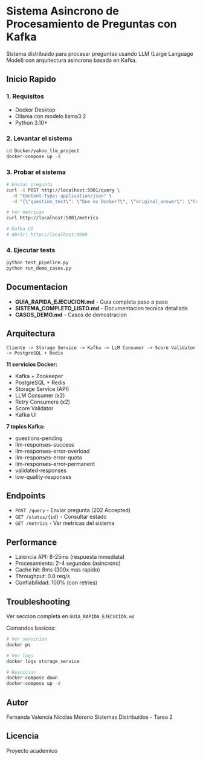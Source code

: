 # Sistema Asincrono de Procesamiento de Preguntas con Kafka

Sistema distribuido para procesar preguntas usando LLM (Large Language Model) con arquitectura asincrona basada en Kafka.

## Inicio Rapido

### 1. Requisitos

- Docker Desktop
- Ollama con modelo llama3.2
- Python 3.10+

### 2. Levantar el sistema

```bash
cd Docker/yahoo_llm_project
docker-compose up -d
```

### 3. Probar el sistema

```bash
# Enviar pregunta
curl -X POST http://localhost:5001/query \
  -H "Content-Type: application/json" \
  -d "{\"question_text\": \"Que es Docker?\", \"original_answer\": \"Contenedores\"}"

# Ver metricas
curl http://localhost:5001/metrics

# Kafka UI
# Abrir: http://localhost:8080
```

### 4. Ejecutar tests

```bash
python test_pipeline.py
python run_demo_cases.py
```

## Documentacion

- **GUIA_RAPIDA_EJECUCION.md** - Guia completa paso a paso
- **SISTEMA_COMPLETO_LISTO.md** - Documentacion tecnica detallada
- **CASOS_DEMO.md** - Casos de demostracion

## Arquitectura

```
Cliente -> Storage Service -> Kafka -> LLM Consumer -> Score Validator -> PostgreSQL + Redis
```

**11 servicios Docker:**
- Kafka + Zookeeper
- PostgreSQL + Redis
- Storage Service (API)
- LLM Consumer (x2)
- Retry Consumers (x2)
- Score Validator
- Kafka UI

**7 topics Kafka:**
- questions-pending
- llm-responses-success
- llm-responses-error-overload
- llm-responses-error-quota
- llm-responses-error-permanent
- validated-responses
- low-quality-responses

## Endpoints

- `POST /query` - Enviar pregunta (202 Accepted)
- `GET /status/{id}` - Consultar estado
- `GET /metrics` - Ver metricas del sistema

## Performance

- Latencia API: 8-25ms (respuesta inmediata)
- Procesamiento: 2-4 segundos (asincrono)
- Cache hit: 8ms (300x mas rapido)
- Throughput: 0.8 req/s
- Confiabilidad: 100% (con retries)

## Troubleshooting

Ver seccion completa en `GUIA_RAPIDA_EJECUCION.md`

Comandos basicos:
```bash
# Ver servicios
docker ps

# Ver logs
docker logs storage_service

# Reiniciar
docker-compose down
docker-compose up -d
```

## Autor

Fernanda Valencia
Nicolas Moreno
Sistemas Distribuidos - Tarea 2

## Licencia

Proyecto academico
